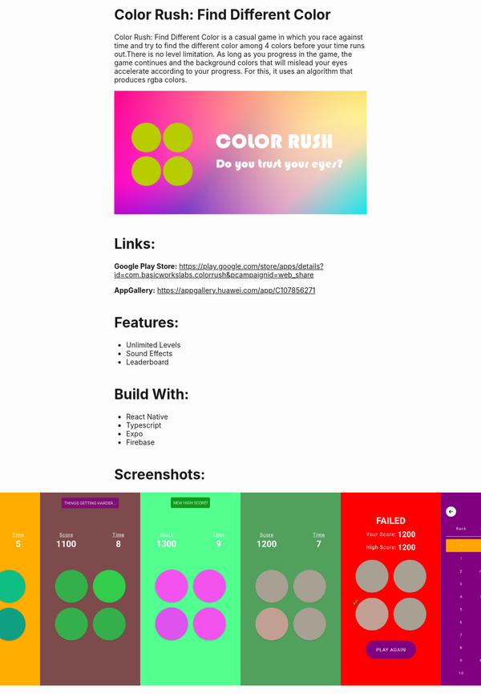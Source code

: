 # Color Rush: Find Different Color
Color Rush: Find Different Color is a casual game in which you race against time and try to find the different color among 4 colors before your time runs out.There is no level limitation. As long as you progress in the game, the game continues and the background colors that will mislead your eyes accelerate according to your progress. For this, it uses an algorithm that produces rgba colors.

![Banner](/google-play-large.jpg)

# Links:
**Google Play Store:** https://play.google.com/store/apps/details?id=com.basicworkslabs.colorrush&pcampaignid=web_share

**AppGallery:** https://appgallery.huawei.com/app/C107856271

# Features:
* Unlimited Levels
* Sound Effects
* Leaderboard

# Build With:
* React Native
* Typescript
* Expo
* Firebase

# Screenshots:
<div style="display:flex;justify-content:center;">
<img src="ss1.png" alt="drawing" width="200"/>
<img src="ss2.png" alt="drawing" width="200"/>
<img src="ss3.png" alt="drawing" width="200"/>
<img src="ss4.png" alt="drawing" width="200"/>
<img src="ss5.png" alt="drawing" width="200"/>
<img src="leaderboard.png" alt="drawing" width="200"/>
</div>
